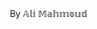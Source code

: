 By 𝔸𝕝𝕚 𝕄𝕒𝕙𝕞𝕠𝕦𝕕 
<html lang="ar" dir="rtl">
<head>
    <meta charset="UTF-8">
    <meta name="viewport" content="width=device-width, initial-scale=1.0">
    <title>حاسبة تطور رأس المال في التداول</title>
    <script src="https://cdn.jsdelivr.net/npm/chart.js"></script>
    <style>
        * {
            margin: 0;
            padding: 0;
            box-sizing: border-box;
            border-radius: 0;
        }

        :root {
            --bg-color: #ffffff;
            --text-color: #333333;
            --input-bg: #f5f5f5;
            --input-border: #ddd;
            --button-bg: #007bff;
            --button-hover: #0056b3;
            --card-bg: #ffffff;
            --card-border: #e0e0e0;
        }

        [data-theme="dark"] {
            --bg-color: #1a1a1a;
            --text-color: #ffffff;
            --input-bg: #2d2d2d;
            --input-border: #444;
            --button-bg: #0d6efd;
            --button-hover: #0b5ed7;
            --card-bg: #2d2d2d;
            --card-border: #444;
        }

        body {
            font-family: 'Segoe UI', Tahoma, Geneva, Verdana, sans-serif;
            background-color: var(--bg-color);
            color: var(--text-color);
            line-height: 1.6;
            transition: all 0.3s ease;
        }

        .container {
            max-width: 380px;
            margin: 0 auto;
            padding: 20px;
        }

        .header {
            text-align: center;
            margin-bottom: 30px;
        }

        .header h1 {
            font-size: 2.5rem;
            margin-bottom: 10px;
        }

        .theme-toggle {
            position: absolute;
            top: 20px;
            left: 20px;
            background: var(--button-bg);
            color: white;
            border: none;
            padding: 10px 15px;
            cursor: pointer;
            transition: background-color 0.3s ease;
        }

        .theme-toggle:hover {
            background: var(--button-hover);
        }

        .main-content {
            display: grid;
            grid-template-columns: 1fr 2fr;
            gap: 30px;
            align-items: start;
        }

        .inputs-section {
            background: var(--card-bg);
            border: 1px solid var(--card-border);
            padding: 25px;
        }

        .chart-section {
            background: var(--card-bg);
            border: 1px solid var(--card-border);
            padding: 25px;
            min-height: 500px;
        }

        .input-group {
            margin-bottom: 20px;
        }

        .input-group label {
            display: block;
            margin-bottom: 8px;
            font-weight: 600;
        }

        .input-group input {
            width: 100%;
            padding: 12px;
            background: var(--input-bg);
            border: 1px solid var(--input-border);
            color: var(--text-color);
            font-size: 16px;
            transition: border-color 0.3s ease;
        }

        .input-group input:focus {
            outline: none;
            border-color: var(--button-bg);
        }

        .calculate-btn {
            width: 100%;
            padding: 15px;
            background: var(--button-bg);
            color: white;
            border: none;
            font-size: 18px;
            font-weight: 600;
            cursor: pointer;
            transition: background-color 0.3s ease;
            margin-top: 20px;
        }

        .calculate-btn:hover {
            background: var(--button-hover);
        }

        .results {
            margin-top: 25px;
            padding: 20px;
            background: var(--input-bg);
            border: 1px solid var(--input-border);
        }

        .result-item {
            display: flex;
            justify-content: space-between;
            margin-bottom: 10px;
            padding: 8px 0;
            border-bottom: 1px solid var(--input-border);
        }

        .result-item:last-child {
            border-bottom: none;
        }

        .result-label {
            font-weight: 600;
        }

        .result-value {
            font-weight: bold;
            color: var(--button-bg);
        }

        #capitalChart {
            max-height: 400px;
        }

        @media (max-width: 768px) {
            .container {
                padding: 15px;
            }

            .header h1 {
                font-size: 2rem;
            }

            .main-content {
                grid-template-columns: 1fr;
                gap: 20px;
            }

            .theme-toggle {
                position: relative;
                top: auto;
                left: auto;
                margin-bottom: 20px;
                width: 100%;
            }

            .inputs-section,
            .chart-section {
                padding: 20px;
            }
        }

        @media (max-width: 480px) {
            .container {
                padding: 10px;
            }

            .header h1 {
                font-size: 1.8rem;
            }

            .inputs-section,
            .chart-section {
                padding: 15px;
            }

            .input-group input {
                padding: 10px;
                font-size: 14px;
            }

            .calculate-btn {
                padding: 12px;
                font-size: 16px;
            }
        }
    </style>
</head>
<body>
    <div class="container">
        <button class="theme-toggle" onclick="toggleTheme()">🌙 الوضع الليلي</button>
        
        <div class="header">
            <h1>حاسبة تطور رأس المال في التداول</h1>
            <p>احسب تطور رأس مالك بناءً على استراتيجية التداول الخاصة بك</p>
        </div>

        <div class="main-content">
            <div class="inputs-section">
                <h2>المدخلات</h2>
                
                <div class="input-group">
                    <label for="initialCapital">رأس المال الابتدائي</label>
                    <input type="number" id="initialCapital" value="10000" min="1" step="0.01">
                </div>

                <div class="input-group">
                    <label for="targetCapital">الهدف النهائي</label>
                    <input type="number" id="targetCapital" value="50000" min="1" step="0.01">
                </div>

                <div class="input-group">
                    <label for="lossPercentage">نسبة الخسارة لكل صفقة (%)</label>
                    <input type="number" id="lossPercentage" value="1" min="0.1" max="100" step="0.1">
                </div>

                <div class="input-group">
                    <label for="profitPercentage">نسبة الربح لكل صفقة ناجحة (%)</label>
                    <input type="number" id="profitPercentage" value="2" min="0.1" max="1000" step="0.1">
                </div>

                <div class="input-group">
                    <label for="winRate">نسبة التداولات الناجحة (%)</label>
                    <input type="number" id="winRate" value="60" min="1" max="100" step="1">
                </div>

                <div class="input-group">
                    <label for="tradesPerDay">عدد التداولات اليومية</label>
                    <input type="number" id="tradesPerDay" value="5" min="1" max="100" step="1">
                </div>

                <button class="calculate-btn" onclick="calculateCapitalGrowth()">احسب التطور</button>

                <div class="results" id="results" style="display: none;">
                    <h3>النتائج</h3>
                    <div class="result-item">
                        <span class="result-label">رأس المال النهائي:</span>
                        <span class="result-value" id="finalCapital">-</span>
                    </div>
                    <div class="result-item">
                        <span class="result-label">عدد الأيام:</span>
                        <span class="result-value" id="totalDays">-</span>
                    </div>
                    <div class="result-item">
                        <span class="result-label">إجمالي الصفقات:</span>
                        <span class="result-value" id="totalTrades">-</span>
                    </div>
                    <div class="result-item">
                        <span class="result-label">نسبة النمو:</span>
                        <span class="result-value" id="growthRate">-</span>
                    </div>
                </div>
            </div>

            <div class="chart-section">
                <h2>مخطط تطور رأس المال</h2>
                <canvas id="capitalChart"></canvas>
            </div>
        </div>
    </div>

    <script>
        let chart = null;
        let isDarkMode = false;

        function toggleTheme() {
            isDarkMode = !isDarkMode;
            const body = document.body;
            const button = document.querySelector('.theme-toggle');
            
            if (isDarkMode) {
                body.setAttribute('data-theme', 'dark');
                button.textContent = '☀️ الوضع النهاري';
            } else {
                body.removeAttribute('data-theme');
                button.textContent = '🌙 الوضع الليلي';
            }
            
            // Update chart colors if chart exists
            if (chart) {
                updateChartColors();
            }
        }

        function updateChartColors() {
            const textColor = isDarkMode ? '#ffffff' : '#333333';
            const gridColor = isDarkMode ? '#444' : '#e0e0e0';
            
            chart.options.scales.x.ticks.color = textColor;
            chart.options.scales.y.ticks.color = textColor;
            chart.options.scales.x.grid.color = gridColor;
            chart.options.scales.y.grid.color = gridColor;
            chart.options.plugins.legend.labels.color = textColor;
            chart.update();
        }

        function calculateCapitalGrowth() {
            // Get input values
            const initialCapital = parseFloat(document.getElementById('initialCapital').value);
            const targetCapital = parseFloat(document.getElementById('targetCapital').value);
            const lossPercentage = parseFloat(document.getElementById('lossPercentage').value) / 100;
            const profitPercentage = parseFloat(document.getElementById('profitPercentage').value) / 100;
            const winRate = parseFloat(document.getElementById('winRate').value) / 100;
            const tradesPerDay = parseInt(document.getElementById('tradesPerDay').value);

            // Validation
            if (initialCapital <= 0 || targetCapital <= initialCapital) {
                alert('يرجى التأكد من أن رأس المال الابتدائي أكبر من صفر والهدف النهائي أكبر من رأس المال الابتدائي');
                return;
            }

            // Initialize variables
            let currentCapital = initialCapital;
            let days = 0;
            const capitalHistory = [initialCapital];
            const maxDays = 1000; // Prevent infinite loops

            // Simulation
            while (currentCapital < targetCapital && days < maxDays && currentCapital > 0) {
                days++;
                
                // Daily trades simulation
                for (let trade = 0; trade < tradesPerDay; trade++) {
                    const randomValue = Math.random();
                    
                    if (randomValue <= winRate) {
                        // Winning trade
                        currentCapital += currentCapital * profitPercentage;
                    } else {
                        // Losing trade
                        currentCapital -= currentCapital * lossPercentage;
                    }
                    
                    // Stop if capital becomes zero or negative
                    if (currentCapital <= 0) {
                        currentCapital = 0;
                        break;
                    }
                }
                
                capitalHistory.push(currentCapital);
                
                // Stop if capital becomes zero
                if (currentCapital <= 0) {
                    break;
                }
            }

            // Display results
            displayResults(initialCapital, currentCapital, days, tradesPerDay * days);
            
            // Create chart
            createChart(capitalHistory, targetCapital);
        }

        function displayResults(initialCapital, finalCapital, days, totalTrades) {
            const growthRate = ((finalCapital - initialCapital) / initialCapital * 100).toFixed(2);
            
            document.getElementById('finalCapital').textContent = finalCapital.toLocaleString('ar-SA', {
                minimumFractionDigits: 2,
                maximumFractionDigits: 2
            });
            document.getElementById('totalDays').textContent = days.toLocaleString('ar-SA');
            document.getElementById('totalTrades').textContent = totalTrades.toLocaleString('ar-SA');
            document.getElementById('growthRate').textContent = growthRate + '%';
            
            document.getElementById('results').style.display = 'block';
        }

        function createChart(capitalHistory, targetCapital) {
            const ctx = document.getElementById('capitalChart').getContext('2d');
            
            // Destroy existing chart if it exists
            if (chart) {
                chart.destroy();
            }
            
            const labels = capitalHistory.map((_, index) => index);
            const textColor = isDarkMode ? '#ffffff' : '#333333';
            const gridColor = isDarkMode ? '#444' : '#e0e0e0';
            
            chart = new Chart(ctx, {
                type: 'line',
                data: {
                    labels: labels,
                    datasets: [{
                        label: 'رأس المال',
                        data: capitalHistory,
                        borderColor: '#007bff',
                        backgroundColor: 'rgba(0, 123, 255, 0.1)',
                        borderWidth: 2,
                        fill: true,
                        tension: 0.4
                    }, {
                        label: 'الهدف النهائي',
                        data: new Array(capitalHistory.length).fill(targetCapital),
                        borderColor: '#28a745',
                        backgroundColor: 'transparent',
                        borderWidth: 2,
                        borderDash: [5, 5],
                        fill: false,
                        pointRadius: 0
                    }]
                },
                options: {
                    responsive: true,
                    maintainAspectRatio: false,
                    plugins: {
                        legend: {
                            labels: {
                                color: textColor
                            }
                        }
                    },
                    scales: {
                        x: {
                            title: {
                                display: true,
                                text: 'الأيام',
                                color: textColor
                            },
                            ticks: {
                                color: textColor
                            },
                            grid: {
                                color: gridColor
                            }
                        },
                        y: {
                            title: {
                                display: true,
                                text: 'رأس المال',
                                color: textColor
                            },
                            ticks: {
                                color: textColor,
                                callback: function(value) {
                                    return value.toLocaleString('ar-SA');
                                }
                            },
                            grid: {
                                color: gridColor
                            }
                        }
                    }
                }
            });
        }

        // Initialize with default calculation
        window.addEventListener('load', function() {
            calculateCapitalGrowth();
        });
    </script>
</body>
</html>
